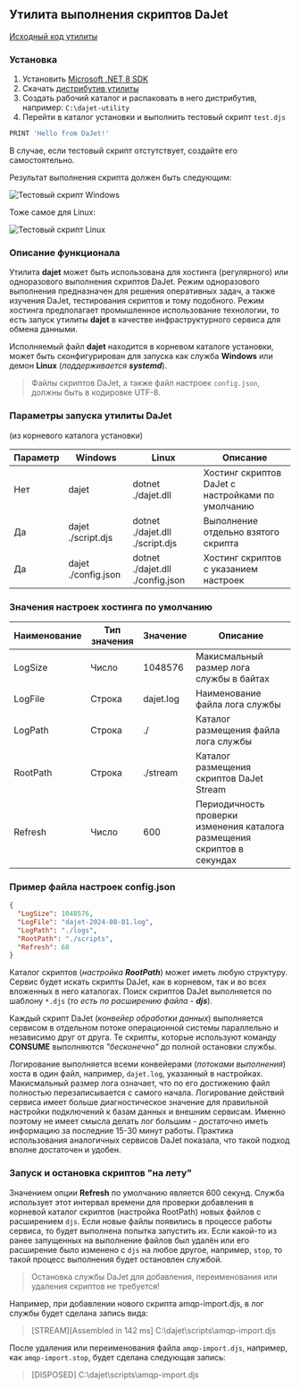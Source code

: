 ## Утилита выполнения скриптов DaJet

[Исходный код утилиты](https://github.com/zhichkin/dajet/tree/main/src/dajet)

### Установка

1. Установить [Microsoft .NET 8 SDK](https://dotnet.microsoft.com/en-us/download/dotnet/8.0)
2. Скачать [дистрибутив утилиты](https://github.com/zhichkin/dajet/releases)
3. Создать рабочий каталог и распаковать в него дистрибутив, например: ```C:\dajet-utility```
4. Перейти в каталог установки и выполнить тестовый скрипт ```test.djs```
```SQL
PRINT 'Hello from DaJet!'
```
В случае, если тестовый скрипт отстутствует, создайте его самостоятельно.

Результат выполнения скрипта должен быть следующим:

![Тестовый скрипт Windows](https://github.com/zhichkin/dajet/blob/main/doc/img/dajet-utility-test-windows.png)

Тоже самое для Linux:

![Тестовый скрипт Linux](https://github.com/zhichkin/dajet/blob/main/doc/img/dajet-utility-test-linux.png)

### Описание функционала

Утилита **dajet** может быть использована для хостинга (регулярного) или одноразового выполнения скриптов DaJet. Режим одноразового выполнения предназначен для решения оперативных задач, а также изучения DaJet, тестирования скриптов и тому подобного. Режим хостинга предполагает промышленное использование технологии, то есть запуск утилиты **dajet** в качестве инфраструктурного сервиса для обмена данными.

Исполняемый файл **dajet** находится в корневом каталоге установки, может быть сконфигурирован для запуска как служба **Windows** или демон **Linux** (_поддерживается **systemd**_).

> Файлы скриптов DaJet, а также файл настроек ```config.json```, должны быть в кодировке UTF-8.

### Параметры запуска утилиты DaJet
(из корневого каталога установки)

|**Параметр**|**Windows**|**Linux**|**Описание**|
|---------------|-------|-------|---|
| Нет | dajet | dotnet ./dajet.dll | Хостинг скриптов DaJet с настройками по умолчанию |
| Да | dajet ./script.djs | dotnet ./dajet.dll ./script.djs | Выполнение отдельно взятого скрипта |
| Да | dajet ./config.json | dotnet ./dajet.dll ./config.json | Хостинг скриптов с указанием настроек |

### Значения настроек хостинга по умолчанию

|**Наименование**|**Тип значения**|**Значение**|**Описание**|
|---------------|-------|-------|-------|
| LogSize | Число | 1048576 | Макисмальный размер лога службы в байтах |
| LogFile | Строка | dajet.log | Наименование файла лога службы |
| LogPath | Строка | ./ | Каталог размещения файла лога службы |
| RootPath | Строка | ./stream | Каталог размещения скриптов DaJet Stream |
| Refresh | Число | 600 | Периодичность проверки изменения каталога размещения скриптов в секундах |

### Пример файла настроек config.json

```JSON
{
  "LogSize": 1048576,
  "LogFile": "dajet-2024-08-01.log",
  "LogPath": "./logs",
  "RootPath": "./scripts",
  "Refresh": 60
}
```

Каталог скриптов (_настройка **RootPath**_) может иметь любую структуру. Сервис будет искать скрипты DaJet, как в корневом, так и во всех вложенных в него каталогах. Поиск скриптов DaJet выполняется по шаблону ```*.djs``` (_то есть по расширению файла - **djs**_).

Каждый скрипт DaJet (_конвейер обработки данных_) выполняется сервисом в отдельном потоке операционной системы параллельно и независимо друг от друга. Те скрипты, которые используют команду **CONSUME** выполняются _"бесконечно"_ до полной остановки службы.

Логирование выполняется всеми конвейерами (_потоками выполнения_) хоста в один файл, например, ```dajet.log```, указанный в настройках. Макисмальный размер лога означает, что по его достижению файл полностью перезаписывается с самого начала. Логирование действий сервиса имеет больше диагностическое значение для правильной настройки подключений к базам данных и внешним сервисам. Именно поэтому не имеет смысла делать лог большим - достаточно иметь информацию за последние 15-30 минут работы. Практика использования аналогичных сервисов DaJet показала, что такой подход вполне достаточен и удобен.

### Запуск и остановка скриптов "на лету"

Значением опции **Refresh** по умолчанию является 600 секунд. Служба использует этот интервал времени для проверки добавления в корневой каталог скриптов (настройка RootPath) новых файлов с расширением ```djs```. Если новые файлы появились в процессе работы сервиса, то будет выполнена попытка запустить их. Если какой-то из ранее запущенных на выполнение файлов был удалён или его расширение было изменено с ```djs``` на любое другое, например, ```stop```, то такой процесс выполнения будет остановлен службой.

> Остановка службы DaJet для добавления, переименования или удаления скриптов не требуется!

Например, при добавлении нового скрипта amqp-import.djs, в лог службы будет сделана запись вида:

> [STREAM][Assembled in 142 ms] C:\dajet\scripts\amqp-import.djs

После удаления или переименования файла ```amqp-import.djs```, например, как ```amqp-import.stop```, будет сделана следующая запись:

> [DISPOSED] C:\dajet\scripts\amqp-import.djs
